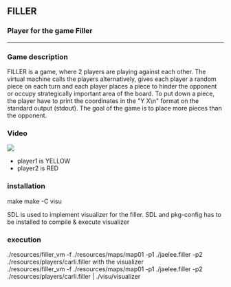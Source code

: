 ## **FILLER**

### Player for the game Filler
<hr>

### Game description
FILLER is a game, where 2 players are playing against each other.
The virtual machine calls the players alternatively, gives each player a random piece on each turn
and each player places a piece to hinder the opponent or occupy strategically important area of the board. 
To put down a piece, the player have to print the coordinates in the "Y X\n" format on the standard output (stdout).
The goal of the game is to place more pieces than the opponent.

### Video
[![](https://img.youtube.com/vi/-wXZzw1TTeo/0.jpg)](https://www.youtube.com/watch?v=-wXZzw1TTeo)
* player1 is YELLOW
* player2 is RED

### installation
make
make -C visu

SDL is used to implement visualizer for the filler. SDL and pkg-config has to be installed to compile & execute visualizer

### execution
./resources/filler_vm -f ./resources/maps/map01 -p1 ./jaelee.filler -p2 ./resources/players/carli.filler
with the visualizer \
./resources/filler_vm -f ./resources/maps/map01 -p1 ./jaelee.filler -p2 ./resources/players/carli.filler | ./visu/visualizer
